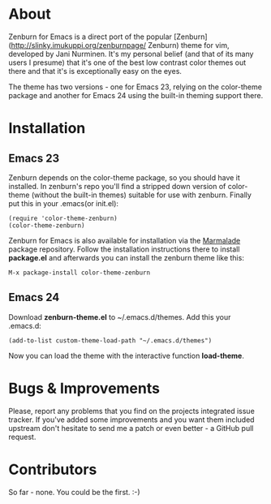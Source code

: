 # About

Zenburn for Emacs is a direct port of the popular
[Zenburn](http://slinky.imukuppi.org/zenburnpage/ Zenburn) theme for vim,
developed by Jani Nurminen. It's my personal belief (and
that of its many users I presume) that it's one of the best low
contrast color themes out there and that it's is exceptionally easy on
the eyes. 

The theme has two versions - one for Emacs 23, relying on the
color-theme package and another for Emacs 24 using the built-in
theming support there.

# Installation

## Emacs 23

Zenburn depends on the color-theme package, so you should have it
installed. In zenburn's repo you'll find a stripped down version of
color-theme (without the built-in themes) suitable for use with
zenburn. Finally put this in your .emacs(or init.el):

    (require 'color-theme-zenburn)
    (color-theme-zenburn)

Zenburn for Emacs is also available for installation via the
[Marmalade](http://marmalade-repo.org/) package repository. Follow the
installation instructions there to install **package.el** and
afterwards you can install the zenburn theme like this:

`M-x package-install color-theme-zenburn`

## Emacs 24

Download **zenburn-theme.el** to ~/.emacs.d/themes. Add this your
.emacs.d:

`(add-to-list custom-theme-load-path "~/.emacs.d/themes")`

Now you can load the theme with the interactive function **load-theme**.

# Bugs & Improvements

Please, report any problems that you find on the projects integrated
issue tracker. If you've added some improvements and you want them
included upstream don't hesitate to send me a patch or even better - a
GitHub pull request.

# Contributors

So far - none. You could be the first. :-)
